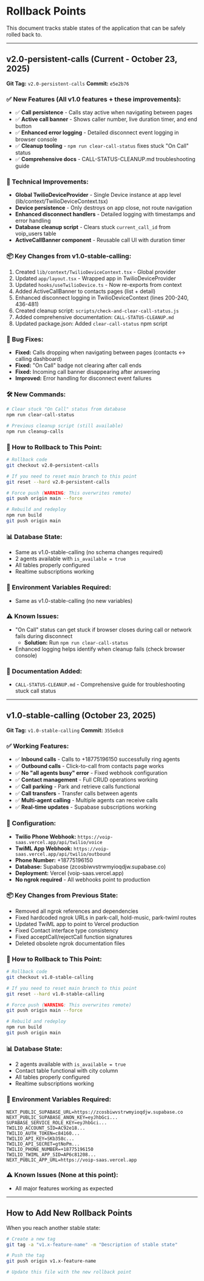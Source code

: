 # Rollback Points

This document tracks stable states of the application that can be safely rolled back to.

---

## v2.0-persistent-calls (Current - October 23, 2025)

**Git Tag:** `v2.0-persistent-calls`
**Commit:** `e5e2b76`

### ✅ New Features (All v1.0 features + these improvements):
- ✅ **Call persistence** - Calls stay active when navigating between pages
- ✅ **Active call banner** - Shows caller number, live duration timer, and end button
- ✅ **Enhanced error logging** - Detailed disconnect event logging in browser console
- ✅ **Cleanup tooling** - `npm run clear-call-status` fixes stuck "On Call" status
- ✅ **Comprehensive docs** - CALL-STATUS-CLEANUP.md troubleshooting guide

### 🔧 Technical Improvements:
- **Global TwilioDeviceProvider** - Single Device instance at app level (lib/context/TwilioDeviceContext.tsx)
- **Device persistence** - Only destroys on app close, not route navigation
- **Enhanced disconnect handlers** - Detailed logging with timestamps and error handling
- **Database cleanup script** - Clears stuck `current_call_id` from voip_users table
- **ActiveCallBanner component** - Reusable call UI with duration timer

### 📦 Key Changes from v1.0-stable-calling:
1. Created `lib/context/TwilioDeviceContext.tsx` - Global provider
2. Updated `app/layout.tsx` - Wrapped app in TwilioDeviceProvider
3. Updated `hooks/useTwilioDevice.ts` - Now re-exports from context
4. Added ActiveCallBanner to contacts pages (list + detail)
5. Enhanced disconnect logging in TwilioDeviceContext (lines 200-240, 436-481)
6. Created cleanup script: `scripts/check-and-clear-call-status.js`
7. Added comprehensive documentation: `CALL-STATUS-CLEANUP.md`
8. Updated package.json: Added `clear-call-status` npm script

### 🐛 Bug Fixes:
- **Fixed:** Calls dropping when navigating between pages (contacts ↔ calling dashboard)
- **Fixed:** "On Call" badge not clearing after call ends
- **Fixed:** Incoming call banner disappearing after answering
- **Improved:** Error handling for disconnect event failures

### 🛠️ New Commands:
```bash
# Clear stuck "On Call" status from database
npm run clear-call-status

# Previous cleanup script (still available)
npm run cleanup-calls
```

### 🚀 How to Rollback to This Point:

```bash
# Rollback code
git checkout v2.0-persistent-calls

# If you need to reset main branch to this point
git reset --hard v2.0-persistent-calls

# Force push (WARNING: This overwrites remote)
git push origin main --force

# Rebuild and redeploy
npm run build
git push origin main
```

### 📊 Database State:
- Same as v1.0-stable-calling (no schema changes required)
- 2 agents available with `is_available = true`
- All tables properly configured
- Realtime subscriptions working

### 🔐 Environment Variables Required:
- Same as v1.0-stable-calling (no new variables)

### ⚠️ Known Issues:
- "On Call" status can get stuck if browser closes during call or network fails during disconnect
  - **Solution:** Run `npm run clear-call-status`
- Enhanced logging helps identify when cleanup fails (check browser console)

### 📝 Documentation Added:
- `CALL-STATUS-CLEANUP.md` - Comprehensive guide for troubleshooting stuck call status

---

## v1.0-stable-calling (October 23, 2025)

**Git Tag:** `v1.0-stable-calling`
**Commit:** `355e8c8`

### ✅ Working Features:
- ✅ **Inbound calls** - Calls to +18775196150 successfully ring agents
- ✅ **Outbound calls** - Click-to-call from contacts page works
- ✅ **No "all agents busy" error** - Fixed webhook configuration
- ✅ **Contact management** - Full CRUD operations working
- ✅ **Call parking** - Park and retrieve calls functional
- ✅ **Call transfers** - Transfer calls between agents
- ✅ **Multi-agent calling** - Multiple agents can receive calls
- ✅ **Real-time updates** - Supabase subscriptions working

### 🔧 Configuration:
- **Twilio Phone Webhook:** `https://voip-saas.vercel.app/api/twilio/voice`
- **TwiML App Webhook:** `https://voip-saas.vercel.app/api/twilio/outbound`
- **Phone Number:** +18775196150
- **Database:** Supabase (zcosbiwvstrwmyioqdjw.supabase.co)
- **Deployment:** Vercel (voip-saas.vercel.app)
- **No ngrok required** - All webhooks point to production

### 📦 Key Changes from Previous State:
- Removed all ngrok references and dependencies
- Fixed hardcoded ngrok URLs in park-call, hold-music, park-twiml routes
- Updated TwiML app to point to Vercel production
- Fixed Contact interface type consistency
- Fixed acceptCall/rejectCall function signatures
- Deleted obsolete ngrok documentation files

### 🚀 How to Rollback to This Point:

```bash
# Rollback code
git checkout v1.0-stable-calling

# If you need to reset main branch to this point
git reset --hard v1.0-stable-calling

# Force push (WARNING: This overwrites remote)
git push origin main --force

# Rebuild and redeploy
npm run build
git push origin main
```

### 📊 Database State:
- 2 agents available with `is_available = true`
- Contact table functional with city column
- All tables properly configured
- Realtime subscriptions working

### 🔐 Environment Variables Required:
```
NEXT_PUBLIC_SUPABASE_URL=https://zcosbiwvstrwmyioqdjw.supabase.co
NEXT_PUBLIC_SUPABASE_ANON_KEY=eyJhbGci...
SUPABASE_SERVICE_ROLE_KEY=eyJhbGci...
TWILIO_ACCOUNT_SID=AC92e18...
TWILIO_AUTH_TOKEN=c84160...
TWILIO_API_KEY=SKb358c...
TWILIO_API_SECRET=gtNoPm...
TWILIO_PHONE_NUMBER=+18775196150
TWILIO_TWIML_APP_SID=AP6c81208...
NEXT_PUBLIC_APP_URL=https://voip-saas.vercel.app
```

### ⚠️ Known Issues (None at this point):
- All major features working as expected

---

## How to Add New Rollback Points

When you reach another stable state:

```bash
# Create a new tag
git tag -a "v1.x-feature-name" -m "Description of stable state"

# Push the tag
git push origin v1.x-feature-name

# Update this file with the new rollback point
```
